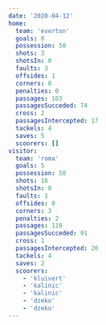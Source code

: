 ```yaml
---
date: '2020-04-12'
home:
  team: 'everton'
  goals: 0
  possession: 50
  shots: 3
  shotsIn: 0
  faults: 3
  offsides: 1
  corners: 0
  penalties: 0
  passages: 103
  passagesSucceded: 74
  cross: 2
  passagesIntercepted: 17
  tackels: 4
  saves: 5
  scoorers: []
visitor:
  team: 'roma'
  goals: 5
  possession: 50
  shots: 16
  shotsIn: 8
  faults: 1
  offsides: 0
  corners: 3
  penalties: 2
  passages: 118
  passagesSucceded: 91
  cross: 1
  passagesIntercepted: 20
  tackels: 4
  saves: 2
  scoorers:
    - 'kluivert'
    - 'kalinic'
    - 'kalinic'
    - 'dzeko'
    - 'dzeko'
---
```

